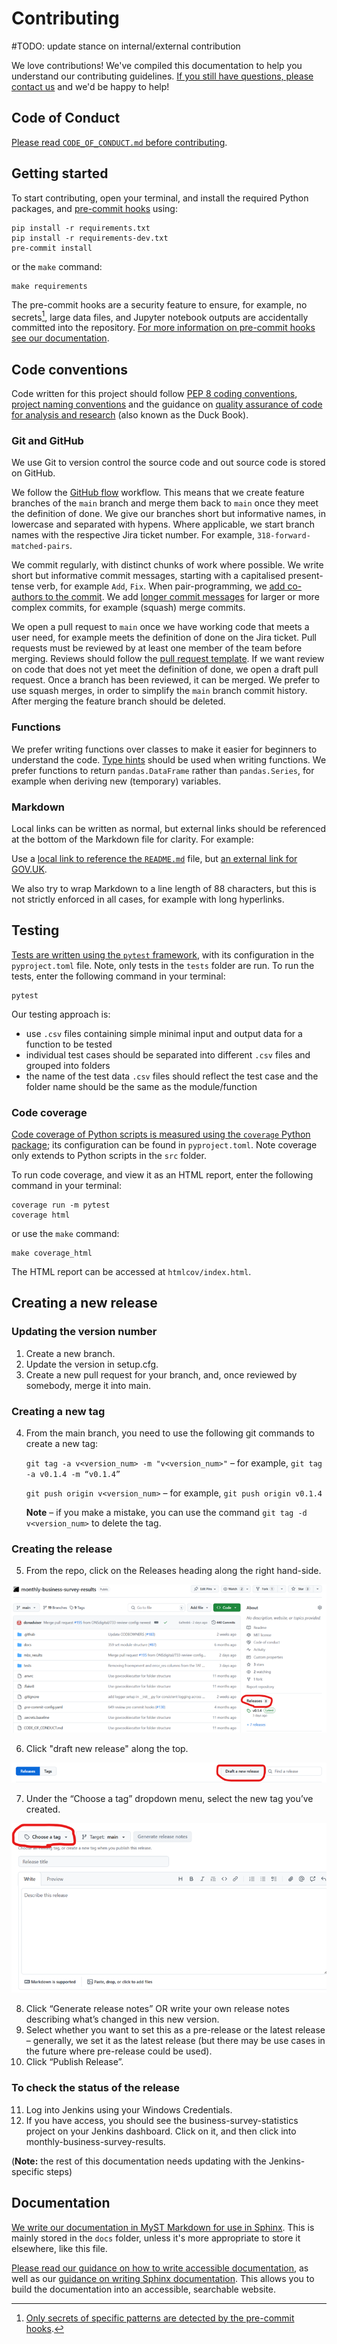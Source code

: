 # Contributing

#TODO: update stance on internal/external contribution

We love contributions! We've compiled this documentation to help you understand our
contributing guidelines. [If you still have questions, please contact us][email] and
we'd be happy to help!

## Code of Conduct

[Please read `CODE_OF_CONDUCT.md` before contributing][code-of-conduct].

## Getting started

To start contributing, open your terminal, and install the required Python packages,
and [pre-commit hooks][pre-commit] using:

```shell
pip install -r requirements.txt
pip install -r requirements-dev.txt
pre-commit install
```

or the `make` command:

```shell
make requirements
```

The pre-commit hooks are a security feature to ensure, for example, no secrets[^1],
large data files, and Jupyter notebook outputs are accidentally committed into the
repository. [For more information on pre-commit hooks see our
documentation][docs-pre-commit-hooks].

[^1]: [Only secrets of specific patterns are detected by the pre-commit
      hooks][docs-pre-commit-hooks-secrets-definition].

## Code conventions

Code written for this project should follow [PEP 8 coding conventions][pep8], [project naming conventions][docs-naming] and the guidance on [quality assurance of code for analysis and research][duck-book] (also known as the Duck Book).

### Git and GitHub

We use Git to version control the source code and out source code is stored on
GitHub.

We follow the [GitHub flow][github-flow] workflow. This means that we create
feature branches of the `main` branch and merge them back to `main` once they
meet the definition of done. We give our branches short but informative names,
in lowercase and separated with hypens. Where applicable, we start branch names
with the respective Jira ticket number. For example,
`318-forward-matched-pairs`.

We commit regularly, with distinct chunks of work where possible. We write
short but informative commit messages, starting with a capitalised
present-tense verb, for example `Add`, `Fix`. When pair-programming, we
[add co-authors to the commit][git-coauthor]. We add
[longer commit messages][long-commit] for larger or more complex commits, for
example (squash) merge commits.

We open a pull request to `main` once we have working code that meets a user
need, for example meets the definition of done on the Jira ticket. Pull
requests must be reviewed by at least one member of the team before merging.
Reviews should follow the [pull request template][pr-template]. If we want review on code that does not yet meet the definition of done, we open a draft
pull request. Once a branch has been reviewed, it can be merged. We prefer to use squash merges, in order to simplify the `main` branch commit history. After merging the feature branch should be deleted.

### Functions

We prefer writing functions over classes to make it easier for beginners to understand the code. [Type hints][typing] should be used when writing functions. We prefer functions to return `pandas.DataFrame` rather than `pandas.Series`, for example when deriving new (temporary) variables.

### Markdown

Local links can be written as normal, but external links should be referenced at the
bottom of the Markdown file for clarity. For example:

Use a [local link to reference the `README.md`](../../README.md) file, but [an external
link for GOV.UK][gov-uk].

We also try to wrap Markdown to a line length of 88 characters, but this is not
strictly enforced in all cases, for example with long hyperlinks.

## Testing

[Tests are written using the `pytest` framework][pytest], with its configuration in the
`pyproject.toml` file. Note, only tests in the `tests` folder are run. To run the
tests, enter the following command in your terminal:

```shell
pytest
```
Our testing approach is:
- use `.csv` files containing simple minimal input and output data for a function to be tested
- individual test cases should be separated into different `.csv` files and grouped into folders
- the name of the test data `.csv` files should reflect the test case and the folder name should be the same as the module/function

### Code coverage

[Code coverage of Python scripts is measured using the `coverage` Python
package][coverage]; its configuration can be found in `pyproject.toml`. Note coverage
only extends to Python scripts in the `src` folder.

To run code coverage, and view it as an HTML report, enter the following command in
your terminal:

```shell
coverage run -m pytest
coverage html
```

or use the `make` command:

```shell
make coverage_html
```

The HTML report can be accessed at `htmlcov/index.html`.

## Creating a new release
### Updating the version number

1.	Create a new branch.
2.	Update the version in setup.cfg.
3.	Create a new pull request for your branch, and, once reviewed by somebody, merge it into main.

### Creating a new tag
4.	From the main branch, you need to use the following git commands to create a new tag:

      `git tag -a v<version_num> -m "v<version_num>"` – for example, `git tag -a v0.1.4 -m “v0.1.4”`

      `git push origin v<version_num>` – for example, `git push origin v0.1.4`

      **Note** – if you make a mistake, you can use the command `git tag -d v<version_num>` to delete the tag.

### Creating the release
5.	From the repo, click on the Releases heading along the right hand-side.

![creating a new release](images/new_release.png)

6. Click "draft new release" along the top.

![draft new release](images/draft_new_release.png)

7. Under the “Choose a tag” dropdown menu, select the new tag you’ve created.

![draft new release](images/choose_tag.png)

8.	Click “Generate release notes” OR write your own release notes describing what’s changed in this new version.
9.	Select whether you want to set this as a pre-release or the latest release – generally, we set it as the latest release (but there may be use cases in the future where pre-release could be used).
10.	Click “Publish Release”.

### To check the status of the release
11.	Log into Jenkins using your Windows Credentials.
12.	If you have access, you should see the business-survey-statistics project on your Jenkins dashboard. Click on it, and then click into monthly-business-survey-results.

(**Note:** the rest of this documentation needs updating with the Jenkins-specific steps)



## Documentation

[We write our documentation in MyST Markdown for use in Sphinx][myst]. This is mainly
stored in the `docs` folder, unless it's more appropriate to store it elsewhere, like
this file.

[Please read our guidance on how to write accessible
documentation][docs-write-accessible-documentation], as well as our [guidance on
writing Sphinx documentation][docs-write-sphinx-documentation]. This allows you to
build the documentation into an accessible, searchable website.

[code-of-conduct]: ./CODE_OF_CONDUCT.md
[coverage]: https://coverage.readthedocs.io/
[docs-pre-commit-hooks]: ./pre_commit_hooks.md
[docs-pre-commit-hooks-secrets-definition]: ./pre_commit_hooks.md#definition-of-a-secret-according-to-detect-secrets
[docs-updating-gitignore]: ./updating_gitignore.md
[docs-write-accessible-documentation]: ./writing_accessible_documentation.md
[docs-write-sphinx-documentation]: ./writing_sphinx_documentation.md
[docs-naming]: ../user_guide/naming_conventions.md
[pr-template]: ../../.github/pull_request_template.md
[gds-way]: https://gds-way.cloudapps.digital/
[gds-way-git]: https://gds-way.cloudapps.digital/standards/source-code.html
[gds-way-python]: https://gds-way.cloudapps.digital/manuals/programming-languages/python/python.html#python-style-guide
[myst]: https://myst-parser.readthedocs.io/
[pre-commit]: https://pre-commit.com
[pytest]: https://docs.pytest.org/
[gov-uk]: https://www.gov.uk/
[email]: mailto:organisation@email.address
[pep8]: https://peps.python.org/pep-0008/
[duck-book]: https://best-practice-and-impact.github.io/qa-of-code-guidance/intro.html
[github-flow]: https://docs.github.com/en/get-started/using-github/github-flow
[git-coauthor]: https://docs.github.com/en/pull-requests/committing-changes-to-your-project/creating-and-editing-commits/creating-a-commit-with-multiple-authors
[long-commit]: https://tbaggery.com/2008/04/19/a-note-about-git-commit-messages.html
[typing]: https://docs.python.org/3/library/typing.html
